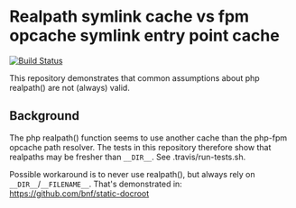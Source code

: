 Realpath symlink cache vs fpm opcache symlink entry point cache
===============================================================

[![Build Status](https://travis-ci.org/bnf/php-realpath-vs-opcache.svg?branch=master)](https://travis-ci.org/bnf/php-realpath-vs-opcache)

This repository demonstrates that common assumptions about php realpath()
are not (always) valid.

Background
----------

The php realpath() function seems to use another cache
than the php-fpm opcache path resolver.
The tests in this repository therefore show that realpaths may be
fresher than `__DIR__`.
See .travis/run-tests.sh.

Possible workaround is to never use realpath(), but always
rely on `__DIR__`/`__FILENAME__`.
That's demonstrated in: https://github.com/bnf/static-docroot
